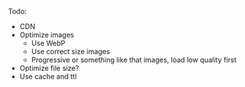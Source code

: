 Todo:
* CDN
* Optimize images
  * Use WebP
  * Use correct size images
  * Progressive or something like that images, load low quality first 
* Optimize file size?
* Use cache and ttl
